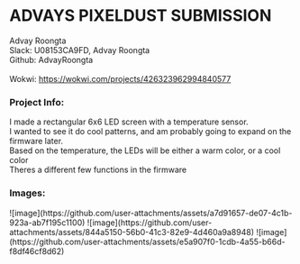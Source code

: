 <h1>ADVAYS PIXELDUST SUBMISSION</h1>


Advay Roongta <br>
Slack: U08153CA9FD, Advay Roongta<br>
Github: AdvayRoongta<br>
<br>
Wokwi: https://wokwi.com/projects/426323962994840577<br>
<h3>Project Info:</h3>
I made a rectangular 6x6 LED screen with a temperature sensor. <br>
I wanted to see it do cool patterns, and am probably going to expand on the firmware later.<br>
Based on the temperature, the LEDs will be either a warm color, or a cool color<br>
Theres a different few functions in the firmware<br>
<h3>Images:</h3>
![image](https://github.com/user-attachments/assets/a7d91657-de07-4c1b-923a-ab7f195c1100)
![image](https://github.com/user-attachments/assets/844a5150-56b0-41c3-82e9-4d460a9a8948)
![image](https://github.com/user-attachments/assets/e5a907f0-1cdb-4a55-b66d-f8df46cf8d62)


